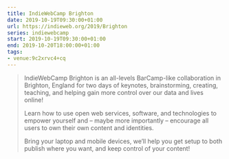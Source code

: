 ```yaml
---
title: IndieWebCamp Brighton
date: 2019-10-19T09:30:00+01:00
url: https://indieweb.org/2019/Brighton
series: indiewebcamp
start: 2019-10-19T09:30:00+01:00
end: 2019-10-20T18:00:00+01:00
tags:
- venue:9c2xrvc4+cq
---
```

> IndieWebCamp Brighton is an all-levels BarCamp-like collaboration in Brighton, England for two days of keynotes, brainstorming, creating, teaching, and helping gain more control over our data and lives online!
>
> Learn how to use open web services, software, and technologies to empower yourself and – maybe more importantly – encourage all users to own their own content and identities.
>
> Bring your laptop and mobile devices, we’ll help you get setup to both publish where you want, and keep control of your content!
